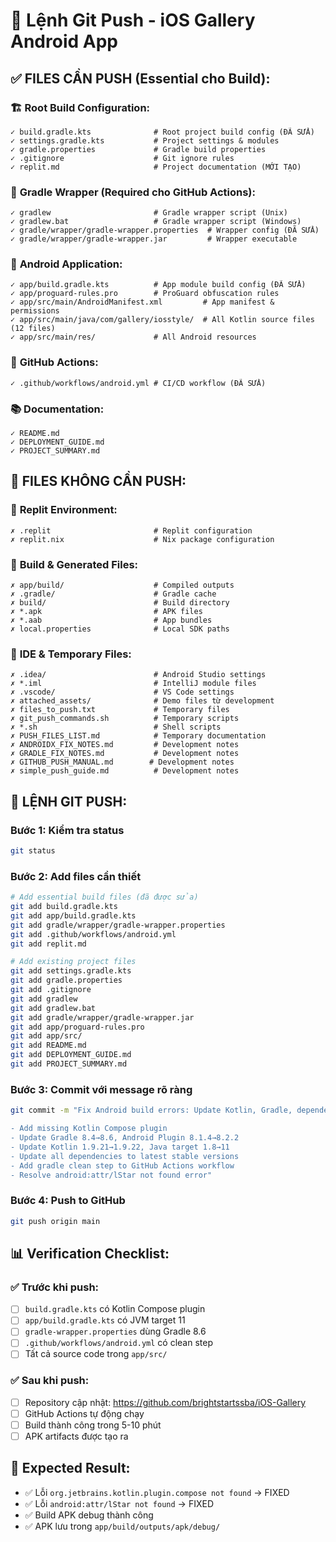 # 🚀 Lệnh Git Push - iOS Gallery Android App

## ✅ FILES CẦN PUSH (Essential cho Build):

### 🏗️ **Root Build Configuration:**
```
✓ build.gradle.kts              # Root project build config (ĐÃ SỬA)
✓ settings.gradle.kts           # Project settings & modules  
✓ gradle.properties             # Gradle build properties
✓ .gitignore                    # Git ignore rules
✓ replit.md                     # Project documentation (MỚI TẠO)
```

### 🔧 **Gradle Wrapper (Required cho GitHub Actions):**
```
✓ gradlew                       # Gradle wrapper script (Unix)
✓ gradlew.bat                   # Gradle wrapper script (Windows) 
✓ gradle/wrapper/gradle-wrapper.properties  # Wrapper config (ĐÃ SỬA)
✓ gradle/wrapper/gradle-wrapper.jar         # Wrapper executable
```

### 📱 **Android Application:**
```
✓ app/build.gradle.kts          # App module build config (ĐÃ SỬA)
✓ app/proguard-rules.pro        # ProGuard obfuscation rules
✓ app/src/main/AndroidManifest.xml         # App manifest & permissions
✓ app/src/main/java/com/gallery/iosstyle/  # All Kotlin source files (12 files)
✓ app/src/main/res/             # All Android resources
```

### 🚀 **GitHub Actions:**
```
✓ .github/workflows/android.yml # CI/CD workflow (ĐÃ SỬA)
```

### 📚 **Documentation:**
```
✓ README.md
✓ DEPLOYMENT_GUIDE.md
✓ PROJECT_SUMMARY.md
```

## 🚫 FILES KHÔNG CẦN PUSH:

### 🚫 **Replit Environment:**
```
✗ .replit                       # Replit configuration
✗ replit.nix                    # Nix package configuration
```

### 🚫 **Build & Generated Files:**
```
✗ app/build/                    # Compiled outputs
✗ .gradle/                      # Gradle cache
✗ build/                        # Build directory
✗ *.apk                         # APK files
✗ *.aab                         # App bundles
✗ local.properties              # Local SDK paths
```

### 🚫 **IDE & Temporary Files:**
```
✗ .idea/                        # Android Studio settings
✗ *.iml                         # IntelliJ module files
✗ .vscode/                      # VS Code settings
✗ attached_assets/              # Demo files từ development
✗ files_to_push.txt             # Temporary files
✗ git_push_commands.sh          # Temporary scripts
✗ *.sh                          # Shell scripts
✗ PUSH_FILES_LIST.md            # Temporary documentation
✗ ANDROIDX_FIX_NOTES.md         # Development notes
✗ GRADLE_FIX_NOTES.md           # Development notes
✗ GITHUB_PUSH_MANUAL.md        # Development notes
✗ simple_push_guide.md          # Development notes
```

## 🎯 **LỆNH GIT PUSH:**

### Bước 1: Kiểm tra status
```bash
git status
```

### Bước 2: Add files cần thiết
```bash
# Add essential build files (đã được sửa)
git add build.gradle.kts
git add app/build.gradle.kts  
git add gradle/wrapper/gradle-wrapper.properties
git add .github/workflows/android.yml
git add replit.md

# Add existing project files
git add settings.gradle.kts
git add gradle.properties
git add .gitignore
git add gradlew
git add gradlew.bat
git add gradle/wrapper/gradle-wrapper.jar
git add app/proguard-rules.pro
git add app/src/
git add README.md
git add DEPLOYMENT_GUIDE.md
git add PROJECT_SUMMARY.md
```

### Bước 3: Commit với message rõ ràng
```bash
git commit -m "Fix Android build errors: Update Kotlin, Gradle, dependencies to resolve lStar issue

- Add missing Kotlin Compose plugin
- Update Gradle 8.4→8.6, Android Plugin 8.1.4→8.2.2  
- Update Kotlin 1.9.21→1.9.22, Java target 1.8→11
- Update all dependencies to latest stable versions
- Add gradle clean step to GitHub Actions workflow
- Resolve android:attr/lStar not found error"
```

### Bước 4: Push to GitHub
```bash
git push origin main
```

## 📊 **Verification Checklist:**

### ✅ Trước khi push:
- [ ] `build.gradle.kts` có Kotlin Compose plugin
- [ ] `app/build.gradle.kts` có JVM target 11
- [ ] `gradle-wrapper.properties` dùng Gradle 8.6
- [ ] `.github/workflows/android.yml` có clean step
- [ ] Tất cả source code trong `app/src/`

### ✅ Sau khi push:
- [ ] Repository cập nhật: https://github.com/brightstartssba/iOS-Gallery
- [ ] GitHub Actions tự động chạy
- [ ] Build thành công trong 5-10 phút
- [ ] APK artifacts được tạo ra

## 🚀 **Expected Result:**
- ✅ Lỗi `org.jetbrains.kotlin.plugin.compose not found` → FIXED
- ✅ Lỗi `android:attr/lStar not found` → FIXED  
- ✅ Build APK debug thành công
- ✅ APK lưu trong `app/build/outputs/apk/debug/`